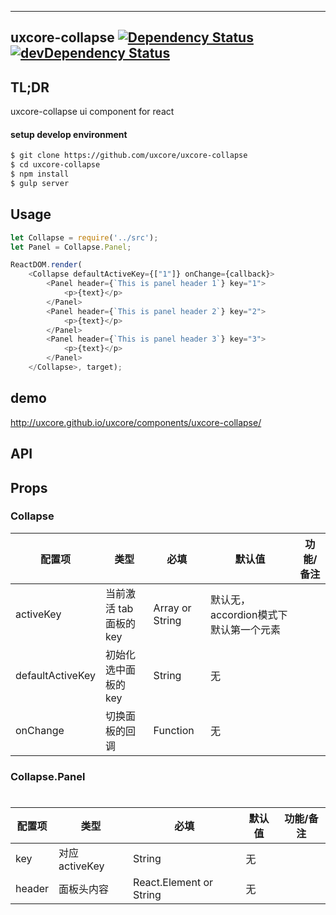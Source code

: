 ---

## uxcore-collapse [![Dependency Status](http://img.shields.io/david/uxcore/uxcore-collapse.svg?style=flat-square)](https://david-dm.org/uxcore/uxcore-collapse) [![devDependency Status](http://img.shields.io/david/dev/uxcore/uxcore-collapse.svg?style=flat-square)](https://david-dm.org/uxcore/uxcore-collapse#info=devDependencies)

## TL;DR

uxcore-collapse ui component for react

#### setup develop environment

```sh
$ git clone https://github.com/uxcore/uxcore-collapse
$ cd uxcore-collapse
$ npm install
$ gulp server
```

## Usage
```js
let Collapse = require('../src');
let Panel = Collapse.Panel;

ReactDOM.render(
	<Collapse defaultActiveKey={["1"]} onChange={callback}>
		<Panel header={`This is panel header 1`} key="1">
			<p>{text}</p>
		</Panel>
		<Panel header={`This is panel header 2`} key="2">
			<p>{text}</p>
		</Panel>
		<Panel header={`This is panel header 3`} key="3">
			<p>{text}</p>
		</Panel>
	</Collapse>, target);
```

## demo
http://uxcore.github.io/uxcore/components/uxcore-collapse/

## API

## Props
### Collapse

| 配置项 | 类型 | 必填 | 默认值 | 功能/备注 |
|---|---|---|---|---|
|activeKey | 当前激活 tab 面板的 key | Array or String | 默认无，accordion模式下默认第一个元素 |
|defaultActiveKey | 初始化选中面板的 key | String | 无 |
|onChange | 切换面板的回调 | Function | 无 |

### Collapse.Panel
#
| 配置项 | 类型 | 必填 | 默认值 | 功能/备注 |
|---|---|---|---|---|
|key | 对应 activeKey | String | 无 |
|header | 面板头内容 | React.Element or String | 无 |
